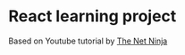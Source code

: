 # React learning project

Based on Youtube tutorial by [The Net Ninja](https://www.youtube.com/playlist?list=PL4cUxeGkcC9gZD-Tvwfod2gaISzfRiP9d)
